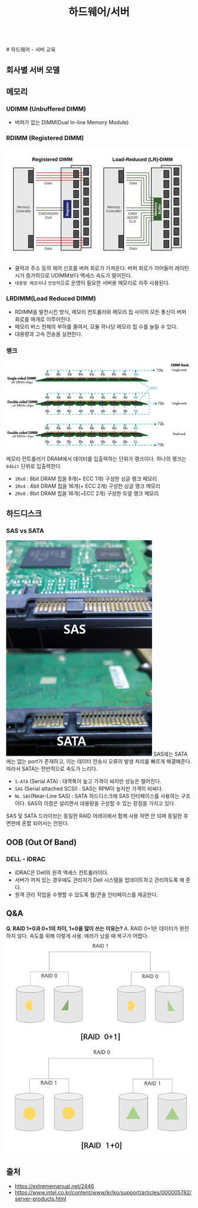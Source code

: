 ﻿---
layout: post
title: "하드웨어/서버"
---
<br/># 하드웨어 - 서버 교육

## 회사별 서버 모델
## 메모리

### UDIMM (Unbuffered DIMM)

* 버퍼가 없는 DIMM(Dual In-line Memory Module)

### RDIMM (Registered DIMM)

![Image](/assets/20180317/1.png)

* 클럭과 주소 등의 제어 신호를 버퍼 회로가 가져온다. 버퍼 회로가 끼어들어 레이턴시가 증가하므로 UDIMM보다 액세스 속도가 떨어진다.
* `대용량 메모리`나 `안정적`으로 운영이 필요한 서버용 메모리로 자주 사용된다.

### LRDIMM(Load Reduced DIMM)

* RDIMM을 발전시킨 방식, 메모리 컨트롤러와 메모리 칩 사이의 모든 통신이 버퍼 회로를 매개로 이루어진다.
* 메모리 버스 전체의 부하를 줄여서, 모듈 하나당 메모리 칩 수를 늘릴 수 있다.
* 대용량과 고속 전송을 실현한다.

### 랭크

![Image](/assets/20180317/2.png)

메모리 컨트롤러가 DRAM에서 데이터를 입출력하는 단위가 랭크이다. 하나의 랭크는 `64bit` 단위로 입출력한다.

* `1Rx8` : 8bit DRAM 칩을 8개(+ ECC 1개) 구성한 싱글 랭크 메모리
* `1Rx4` : 4bit DRAM 칩을 16개(+ ECC 2개) 구성한 싱글 랭크 메모리
* `2Rx8` : 8bit DRAM 칩을 16개(+ECC 2개) 구성한 듀얼 랭크 메모리

## 하드디스크

### SAS vs SATA

![Image](/assets/20180317/3.png)
SAS에는 SATA에는 없는 port가 존재하고, 이는 데이터 전송시 오류의 발생 처리를 빠르게 해결해준다. 따라서 SATA는 전반적으로 속도가 느리다.

* `S-ATA` (Serial ATA) : 대역폭이 높고 가격이 싸지만 성능은 떨어진다.
* `SAS` (Serial attached SCSI) : SAS는 RPM이 높지만 가격이 비싸다.
* `NL SAS`(Near-Line SAS) : SATA 하드디스크에 SAS 인터페이스를 사용하는 구조이다. SAS의 이점은 살리면서 대용량을 구성할 수 있는 장점을 가지고 있다.

SAS 및 SATA 드라이브는 동일한 RAID 어레이에서 함께 사용 하면 안 되며 동일한 후면판에 혼합 되어서는 안된다.

## OOB (Out Of Band)

### DELL - iDRAC

* iDRAC은 Dell의 원격 액세스 컨트롤러이다.
* 서버가 꺼져 있는 경우에도 관리자가 Dell 시스템을 업데이트하고 관리하도록 해 준다.
* 원격 관리 작업을 수행할 수 있도록 웹/콘솔 인터페이스를 제공한다.

## Q&A

**Q. RAID 1+0과 0+1의 차이, 1+0을 많이 쓰는 이유는?**
A. RAID 0+1은 데이터가 완전하지 않다. 속도를 위해 이렇게 사용. 에러가 났을 때 복구가 어렵다.
![Image](/assets/20180317/4.png)
![Image](/assets/20180317/5.png)

## 출처

* https://extrememanual.net/2446
* https://www.intel.co.kr/content/www/kr/ko/support/articles/000005782/server-products.html
